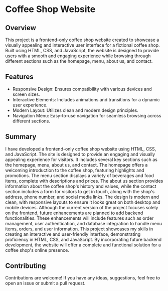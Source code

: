 <h1>Coffee Shop Website</h1>
<h2>Overview</h2>
This project is a frontend-only coffee shop website created to showcase a visually appealing and interactive user interface for a fictional coffee shop. Built using HTML, CSS, and JavaScript, the website is designed to provide users with a smooth and engaging experience while browsing through different sections such as the homepage, menu, about us, and contact.<br>
<h2>Features</h2>
<ul><li>Responsive Design: Ensures compatibility with various devices and screen sizes.</li>
<li>Interactive Elements: Includes animations and transitions for a dynamic user experience.</li>
<li>Modern Layout: Utilizes clean and modern design principles.</li>
<li>Navigation Menu: Easy-to-use navigation for seamless browsing across different sections.</li></ul>
<h2>Summary</h2>  
<p>I have developed a frontend-only coffee shop website using HTML, CSS, and JavaScript. The site is designed to provide an engaging and visually appealing experience for visitors. It includes several key sections such as the homepage, menu, about us, and contact. The homepage offers a welcoming introduction to the coffee shop, featuring highlights and promotions. The menu section displays a variety of beverages and food items, complete with descriptions and prices. The about us section provides information about the coffee shop's history and values, while the contact section includes a form for visitors to get in touch, along with the shop's address, phone number, and social media links. The design is modern and clean, with responsive layouts to ensure it looks great on both desktop and mobile devices.
Although the current version of the project focuses solely on the frontend, future enhancements are planned to add backend functionalities. These enhancements will include features such as order management, user authentication, and database integration to handle menu items, orders, and user information. This project showcases my skills in creating an interactive and user-friendly interface, demonstrating proficiency in HTML, CSS, and JavaScript. By incorporating future backend development, the website will offer a complete and functional solution for a coffee shop's online presence.</p>
<h2>Contributing</h2>
<p>Contributions are welcome! If you have any ideas, suggestions, feel free to open an issue or submit a pull request.</p>
